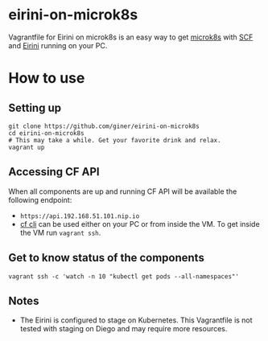 # eirini-on-microk8s
Vagrantfile for Eirini on microk8s is an easy way to get [microk8s](https://microk8s.io) with [SCF](https://github.com/SUSE/scf) and [Eirini](https://github.com/cloudfoundry-incubator/eirini-release) running on your PC.

# How to use
## Setting up
```
git clone https://github.com/giner/eirini-on-microk8s
cd eirini-on-microk8s
# This may take a while. Get your favorite drink and relax.
vagrant up
```
## Accessing CF API
When all components are up and running CF API will be available the following endpoint:
- `https://api.192.168.51.101.nip.io`
- [cf cli](https://github.com/cloudfoundry/cli) can be used either on your PC or from inside the VM. To get inside the VM run `vagrant ssh`.

## Get to know status of the components
```
vagrant ssh -c 'watch -n 10 "kubectl get pods --all-namespaces"'
```

## Notes
- The Eirini is configured to stage on Kubernetes. This Vagrantfile is not tested with staging on Diego and may require more resources.
